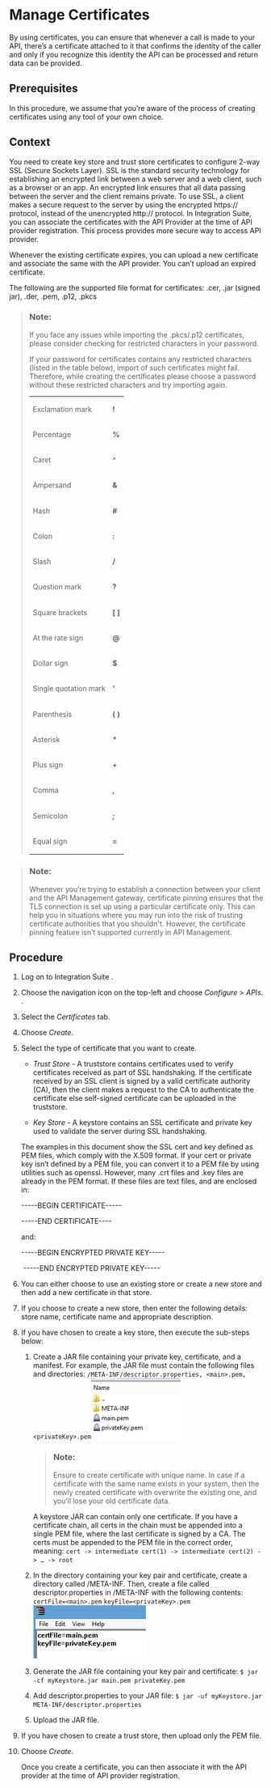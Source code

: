 <!-- loioc6658758fa1a4d29a4140a247f5505bb -->

# Manage Certificates

By using certificates, you can ensure that whenever a call is made to your API, there’s a certificate attached to it that confirms the identity of the caller and only if you recognize this identity the API can be processed and return data can be provided.



## Prerequisites

In this procedure, we assume that you’re aware of the process of creating certificates using any tool of your own choice.



## Context

You need to create key store and trust store certificates to configure 2-way SSL \(Secure Sockets Layer\). SSL is the standard security technology for establishing an encrypted link between a web server and a web client, such as a browser or an app. An encrypted link ensures that all data passing between the server and the client remains private. To use SSL, a client makes a secure request to the server by using the encrypted https:// protocol, instead of the unencrypted http:// protocol. In Integration Suite, you can associate the certificates with the API Provider at the time of API provider registration. This process provides more secure way to access API provider.

Whenever the existing certificate expires, you can upload a new certificate and associate the same with the API provider. You can’t upload an expired certificate.

The following are the supported file format for certificates: .cer, .jar \(signed jar\), .der, .pem, .p12, .pkcs

> ### Note:  
> If you face any issues while importing the .pkcs/.p12 certificates, please consider checking for restricted characters in your password.
> 
> If your password for certificates contains any restricted characters \(listed in the table below\), import of such certificates might fail. Therefore, while creating the certificates please choose a password without these restricted characters and try importing again.
> 
> 
> <table>
> <tr>
> <td valign="top">
> 
> Exclamation mark
> 
> </td>
> <td valign="top">
> 
> **!** 
> 
> </td>
> </tr>
> <tr>
> <td valign="top">
> 
> Percentage
> 
> </td>
> <td valign="top">
> 
> **%** 
> 
> </td>
> </tr>
> <tr>
> <td valign="top">
> 
> Caret
> 
> </td>
> <td valign="top">
> 
> **^** 
> 
> </td>
> </tr>
> <tr>
> <td valign="top">
> 
> Ampersand
> 
> </td>
> <td valign="top">
> 
> **&** 
> 
> </td>
> </tr>
> <tr>
> <td valign="top">
> 
> Hash
> 
> </td>
> <td valign="top">
> 
> **\#** 
> 
> </td>
> </tr>
> <tr>
> <td valign="top">
> 
> Colon
> 
> </td>
> <td valign="top">
> 
> **:** 
> 
> </td>
> </tr>
> <tr>
> <td valign="top">
> 
> Slash
> 
> </td>
> <td valign="top">
> 
> **/** 
> 
> </td>
> </tr>
> <tr>
> <td valign="top">
> 
> Question mark
> 
> </td>
> <td valign="top">
> 
> **?** 
> 
> </td>
> </tr>
> <tr>
> <td valign="top">
> 
> Square brackets
> 
> </td>
> <td valign="top">
> 
> **\[ \]** 
> 
> </td>
> </tr>
> <tr>
> <td valign="top">
> 
> At the rate sign
> 
> </td>
> <td valign="top">
> 
> **@** 
> 
> </td>
> </tr>
> <tr>
> <td valign="top">
> 
> Dollar sign
> 
> </td>
> <td valign="top">
> 
> **$** 
> 
> </td>
> </tr>
> <tr>
> <td valign="top">
> 
> Single quotation mark
> 
> </td>
> <td valign="top">
> 
> **'** 
> 
> </td>
> </tr>
> <tr>
> <td valign="top">
> 
> Parenthesis
> 
> </td>
> <td valign="top">
> 
> **\( \)** 
> 
> </td>
> </tr>
> <tr>
> <td valign="top">
> 
> Asterisk
> 
> </td>
> <td valign="top">
> 
> **\*** 
> 
> </td>
> </tr>
> <tr>
> <td valign="top">
> 
> Plus sign
> 
> </td>
> <td valign="top">
> 
> **\+** 
> 
> </td>
> </tr>
> <tr>
> <td valign="top">
> 
> Comma
> 
> </td>
> <td valign="top">
> 
> **,** 
> 
> </td>
> </tr>
> <tr>
> <td valign="top">
> 
> Semicolon
> 
> </td>
> <td valign="top">
> 
> **;** 
> 
> </td>
> </tr>
> <tr>
> <td valign="top">
> 
> Equal sign
> 
> </td>
> <td valign="top">
> 
> **=** 
> 
> </td>
> </tr>
> </table>

> ### Note:  
> Whenever you’re trying to establish a connection between your client and the API Management gateway, certificate pinning ensures that the TLS connection is set up using a particular certificate only. This can help you in situations where you may run into the risk of trusting certificate authorities that you shouldn't. However, the certificate pinning feature isn’t supported currently in API Management.



## Procedure

1.  Log on to Integration Suite .

2.  Choose the navigation icon on the top-left and choose *Configure* \> *APIs*. .

3.  Select the *Certificates* tab.

4.  Choose *Create*.

5.  Select the type of certificate that you want to create.

    -   *Trust Store* - A truststore contains certificates used to verify certificates received as part of SSL handshaking. If the certificate received by an SSL client is signed by a valid certificate authority \(CA\), then the client makes a request to the CA to authenticate the certificate else self-signed certificate can be uploaded in the truststore.

    -   *Key Store* - A keystore contains an SSL certificate and private key used to validate the server during SSL handshaking.

    The examples in this document show the SSL cert and key defined as PEM files, which comply with the X.509 format. If your cert or private key isn’t defined by a PEM file, you can convert it to a PEM file by using utilities such as openssl. However, many .crt files and .key files are already in the PEM format. If these files are text files, and are enclosed in:

    \-----BEGIN CERTIFICATE-----

    \-----END CERTIFICATE----

    and:

    \-----BEGIN ENCRYPTED PRIVATE KEY-----

    ​ -----END ENCRYPTED PRIVATE KEY-----

6.  You can either choose to use an existing store or create a new store and then add a new certificate in that store.

7.  If you choose to create a new store, then enter the following details: store name, certificate name and appropriate description.

8.  If you have chosen to create a key store, then execute the sub-steps below:

    1.  Create a JAR file containing your private key, certificate, and a manifest. For example, the JAR file must contain the following files and directories: `/META-INF/descriptor.properties, <main>.pem, <privateKey>.pem`![](images/API_Cetrificate_4ceb060.png)

        > ### Note:  
        > Ensure to create certificate with unique name. In case if a certificate with the same name exists in your system, then the newly created certificate with overwrite the existing one, and you’ll lose your old certificate data.

        A keystore JAR can contain only one certificate. If you have a certificate chain, all certs in the chain must be appended into a single PEM file, where the last certificate is signed by a CA. The certs must be appended to the PEM file in the correct order, meaning: `cert -> intermediate cert(1) -> intermediate cert(2) -> … -> root`

    2.  In the directory containing your key pair and certificate, create a directory called /META-INF. Then, create a file called descriptor.properties in /META-INF with the following contents: `certFile=<main>.pem` `keyFile=<privateKey>.pem`![](images/API_Certificate_Prop_86b9a54.png)

    3.  Generate the JAR file containing your key pair and certificate: `$ jar -cf myKeystore.jar main.pem privateKey.pem`

    4.  Add descriptor.properties to your JAR file: `$ jar -uf myKeystore.jar META-INF/descriptor.properties`

    5.  Upload the JAR file.


9.  If you have chosen to create a trust store, then upload only the PEM file.

10. Choose *Create*.

    Once you create a certificate, you can then associate it with the API provider at the time of API provider registration.



